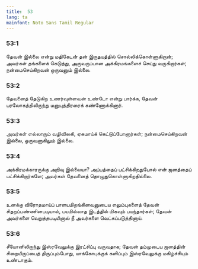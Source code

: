 ```yaml
---
title:  53
lang: ta
mainfont: Noto Sans Tamil Regular
---
```


###  53:1

தேவன் இல்லை என்று மதிகேடன் தன் இருதயத்தில் சொல்லிக்கொள்ளுகிறான்; அவர்கள் தங்களைக் கெடுத்து, அருவருப்பான அக்கிரமங்களைச் செய்து வருகிறார்கள்; நன்மைசெய்கிறவன் ஒருவனும் இல்லை.

###  53:2

தேவனைத் தேடுகிற உணர்வுள்ளவன் உண்டோ என்று பார்க்க, தேவன் பரலோகத்திலிருந்து மனுபுத்திரரைக் கண்ணோக்கினார்.

###  53:3

அவர்கள் எல்லாரும் வழிவிலகி, ஏகமாய்க் கெட்டுப்போனார்கள்; நன்மைசெய்கிறவன் இல்லை, ஒருவனாகிலும் இல்லை.

###  53:4

அக்கிரமக்காரருக்கு அறிவு இல்லையா? அப்பத்தைப் பட்சிக்கிறதுபோல் என் ஜனத்தைப் பட்சிக்கிறார்களே; அவர்கள் தேவனைத் தொழுதுகொள்ளுகிறதில்லை.

###  53:5

உனக்கு விரோதமாய்ப் பாளயமிறங்கினவனுடைய எலும்புகளைத் தேவன் சிதறப்பண்ணினபடியால், பயமில்லாத இடத்தில் மிகவும் பயந்தார்கள்; தேவன் அவர்களை வெறுத்தபடியினால் நீ அவர்களை வெட்கப்படுத்தினாய்.

###  53:6

சீயோனிலிருந்து இஸ்ரவேலுக்கு இரட்சிப்பு வருவதாக; தேவன் தம்முடைய ஜனத்தின் சிறையிருப்பைத் திருப்பும்போது, யாக்கோபுக்குக் களிப்பும் இஸ்ரவேலுக்கு மகிழ்ச்சியும் உண்டாகும்.

